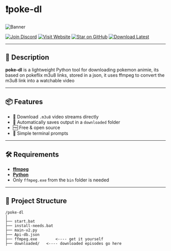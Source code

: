 # ❗poke-dl

![Banner](https://files.catbox.moe/cyrinw.png)

   [![Join Discord](https://img.shields.io/badge/Join-Discord-5865F2?logo=discord&style=for-the-badge)](https://discord.gg/your-invite)
[![Visit Website](https://img.shields.io/badge/Website-poke--dl.com-blue?style=for-the-badge&logo=google-chrome)](https://poke-dl.com)
[![Star on GitHub](https://img.shields.io/badge/Star-on%20GitHub-ff69b4?style=for-the-badge&logo=github)](https://github.com/ts-dev-java/poke-dl)
[![Download Latest](https://img.shields.io/badge/Download-Now-success?style=for-the-badge&logo=github)](https://github.com/yourusername/poke-dl/releases/latest)

---
## 📝 Description

**poke-dl** is a lightweight Python tool for downloading pokemon animie, its based on pokeflix m3u8 links, stored in a json, it uses ffmpeg to convert the m3u8 link into a watchable video 

---
## 📦 Features

- 🎥 Download `.m3u8` video streams directly  
- 📁 Automatically saves output in a `downloaded` folder  
- 🆓 Free & open source  
- 💬 Simple terminal prompts  

---

## 🛠️ Requirements

- [**ffmpeg**](https://www.gyan.dev/ffmpeg/builds/ffmpeg-git-essentials.7z)  
- [**Python**](https://www.python.org)  
- Only `ffmpeg.exe` from the `bin` folder is needed  

---

## 📁 Project Structure

```skibidi
/poke-dl
│
├── start.bat
├── install-needs.bat
├── main-v2.py
├── Api-db.json
├── ffmpeg.exe        <---- get it yourself
├── downloaded/   <---- downloaded episodes go here
